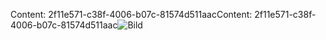 <span data-ttu-id="a9197-101">Content: 2f11e571-c38f-4006-b07c-81574d511aac</span><span class="sxs-lookup"><span data-stu-id="a9197-101">Content: 2f11e571-c38f-4006-b07c-81574d511aac</span></span>![Bild](12891cf4-c55e-464b-85fb-5aa40cce9373.png)
